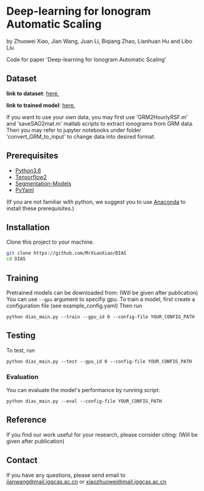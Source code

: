 # Deep-learning for Ionogram Automatic Scaling
by Zhuowei Xiao, Jian Wang, Juan Li, Biqiang Zhao, Lianhuan Hu and Libo Liu

Code for paper 'Deep-learning for Ionogram Automatic Scaling'

## Dataset
**link to dataset**: [here.](http://www.geophys.ac.cn/ArticleDataInfo.asp?MetaId=205)

**link to trained model**: [here.](https://drive.google.com/file/d/109BTXlLsxSE_5LSV8SWxlggOZHjodhDT/view?usp=sharing)

If you want to use your own data, you may first use 'GRM2HourlyRSF.m' and 'saveSAO2mat.m' matlab scripts to extract ionograms from GRM data.
Then you may refer to jupyter notebooks under folder 'convert_GRM_to_input' to change data into desired format.

## Prerequisites
- [Python3.6](https://www.python.org)
- [Tensorflow2](https://www.tensorflow.org)
- [Segmentation-Models](https://github.com/qubvel/segmentation_models)
- [PyYaml](https://pyyaml.org/)

(If you are not familiar with python, we suggest you to use [Anaconda](https://www.anaconda.com
) to install these prerequisites.)


## Installation
Clone this project to your machine. 

```bash
git clone https://github.com/MrXiaoXiao/DIAS
cd DIAS
```

## Training
Pretrained models can be downloaded from: (Will be given after publication) []()
You can use `--gpu` argument to specifiy gpu. 
To train a model, first create a configuration file (see example_config.yaml)
Then run
```
python dias_main.py --train --gpu_id 0 --config-file YOUR_CONFIG_PATH
```

## Testing
To test, run
```
python dias_main.py --test --gpu_id 0 --config-file YOUR_CONFIG_PATH
```

### Evaluation
You can evaluate the model's performance by running script:
```
python dias_main.py --eval --config-file YOUR_CONFIG_PATH
```

## Reference
If you find our work useful for your research, please consider citing:
(Will be given after publication)


## Contact
If you have any questions, please send email to jianwang@mail.iggcas.ac.cn or xiaozhuowei@mail.iggcas.ac.cn    
